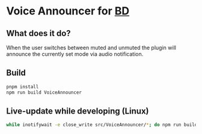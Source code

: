 # Voice Announcer for [BD]("https://github.com/BetterDiscord/BetterDiscord")

## What does it do?

When the user switches between muted and unmuted the plugin will announce the currently set mode via audio notification.

## Build

```bash
pnpm install
npm run build VoiceAnnouncer
```

## Live-update while developing (Linux)

```bash
while inotifywait -e close_write src/VoiceAnnouncer/*; do npm run build VoiceAnnouncer; done
```
